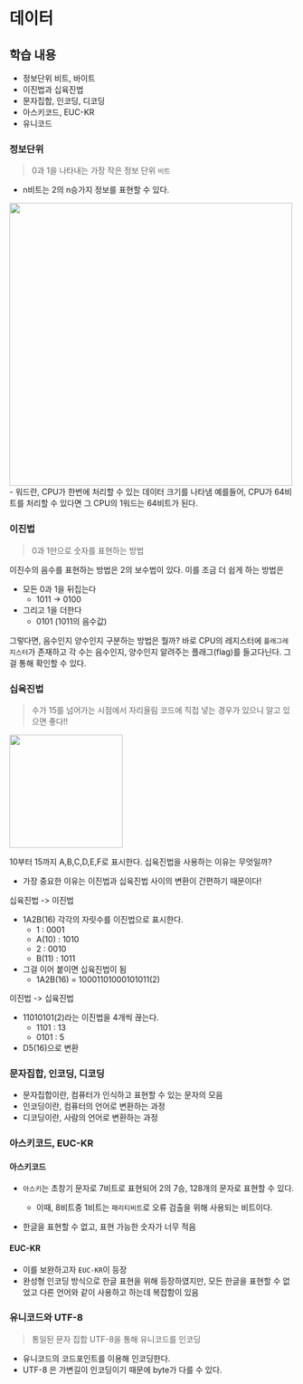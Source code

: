 # 데이터
## 학습 내용 
- 정보단위 비트, 바이트
- 이진법과 십육진법
- 문자집합, 인코딩, 디코딩
- 아스키코드, EUC-KR
- 유니코드

### 정보단위
> 0과 1을 나타내는 가장 작은 정보 단위 `비트`
- n비트는 2의 n승가지 정보를 표현할 수 있다.

<img src="https://hackmd.io/_uploads/B11CjX-d2.png" width="500">
</br>
- 워드란, CPU가 한번에 처리할 수 있는 데이터 크기를 나타냄
예를들어, CPU가 64비트를 처리할 수 있다면 그 CPU의 1워드는 64비트가 된다.


### 이진법
> 0과 1만으로 숫자를 표현하는 방법

이진수의 음수를 표현하는 방법은 2의 보수법이 있다. 이를 조금 더 쉽게 하는 방법은
- 모든 0과 1을 뒤집는다
   - 1011 -> 0100
- 그리고 1을 더한다
   - 0101 (1011의 음수값)


그렇다면, 음수인지 양수인지 구분하는 방법은 뭘까?
바로 CPU의 레지스터에 `플래그레지스터`가 존재하고 각 수는 음수인지, 양수인지 알려주는 플래그(flag)를 들고다닌다. 그걸 통해 확인할 수 있다.

### 십육진법
> 수가 15를 넘어가는 시점에서 자리올림
> 코드에 직접 넣는 경우가 있으니 알고 있으면 좋다!!

<img src="https://hackmd.io/_uploads/By7fpQZu3.png" width="200">
<br/>

10부터 15까지 A,B,C,D,E,F로 표시한다.
십육진법을 사용하는 이유는 무엇일까?
- 가장 중요한 이유는 이진법과 십육진법 사이의 변환이 간편하기 때문이다! 

십육진법 -> 이진법
- 1A2B(16) 각각의 자릿수를 이진법으로 표시한다.
  - 1 : 0001
  - A(10) : 1010
  - 2 : 0010
  - B(11) : 1011
- 그걸 이어 붙이면 십육진법이 됨
  - 1A2B(16) = 10001101000101011(2)

이진법 -> 십육진법
- 11010101(2)라는 이진법을 4개씩 끊는다. 
    - 1101 : 13
    - 0101 : 5
- D5(16)으로 변환

### 문자집합, 인코딩, 디코딩
- 문자집합이란, 컴퓨터가 인식하고 표현할 수 있는 문자의 모음
- 인코딩이란, 컴퓨터의 언어로 변환하는 과정
- 디코딩이란, 사람의 언어로 변환하는 과정

### 아스키코드, EUC-KR
#### 아스키코드
- `아스키`는 초창기 문자로 7비트로 표현되어 2의 7승, 128개의 문자로 표현할 수 있다. 
   - 이때, 8비트중 1비트는 `패리티비트`로 오류 검출을 위해 사용되는 비트이다.

- 한글을 표현할 수 없고, 표현 가능한 숫자가 너무 적음

#### EUC-KR
- 이를 보완하고자 `EUC-KR`이 등장
- 완성형 인코딩 방식으로 한글 표현을 위해 등장하였지만, 모든 한글을 표현할 수 없었고 다른 언어와 같이 사용하고 하는데 복잡함이 있음


### 유니코드와 UTF-8
> 통일된 문자 집합
> UTF-8을 통해 유니코드를 인코딩 

- 유니코드의 코드포인트를 이용해 인코딩한다.
- UTF-8 은 가변길이 인코딩이기 때문에 byte가 다를 수 있다.
